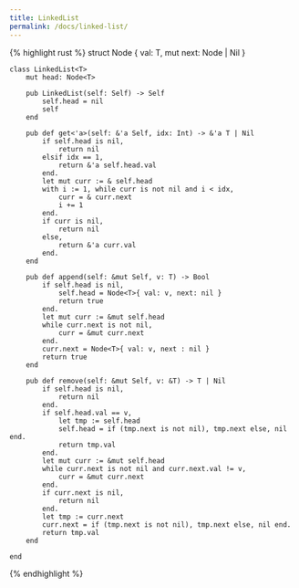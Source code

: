 ```yaml
---
title: LinkedList
permalink: /docs/linked-list/
---
```


{% highlight rust %}
    struct Node<T> {
        val: T,
        mut next: Node<T> | Nil
    }

    class LinkedList<T>
        mut head: Node<T>

        pub LinkedList(self: Self) -> Self
            self.head = nil
            self
        end

        pub def get<'a>(self: &'a Self, idx: Int) -> &'a T | Nil
            if self.head is nil,
                return nil
            elsif idx == 1,
                return &'a self.head.val
            end.
            let mut curr := & self.head
            with i := 1, while curr is not nil and i < idx,
                curr = & curr.next
                i += 1
            end.
            if curr is nil,
                return nil
            else,
                return &'a curr.val
            end.
        end

        pub def append(self: &mut Self, v: T) -> Bool
            if self.head is nil,
                self.head = Node<T>{ val: v, next: nil }
                return true
            end.
            let mut curr := &mut self.head
            while curr.next is not nil,
                curr = &mut curr.next
            end.
            curr.next = Node<T>{ val: v, next : nil }
            return true
        end

        pub def remove(self: &mut Self, v: &T) -> T | Nil
            if self.head is nil,
                return nil
            end.
            if self.head.val == v,
                let tmp := self.head
                self.head = if (tmp.next is not nil), tmp.next else, nil end.
                return tmp.val
            end.
            let mut curr := &mut self.head
            while curr.next is not nil and curr.next.val != v,
                curr = &mut curr.next
            end.
            if curr.next is nil,
                return nil
            end.
            let tmp := curr.next
            curr.next = if (tmp.next is not nil), tmp.next else, nil end.
            return tmp.val
        end

    end
{% endhighlight %}

